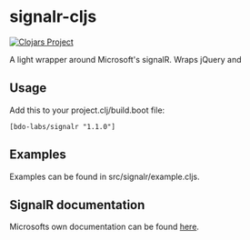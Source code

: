 # signalr-cljs
[![Clojars Project](https://clojars.org/bdo-labs/signalr/latest-version.svg)](https://clojars.org/bdo-labs/signalr)

A light wrapper around Microsoft's signalR. Wraps jQuery and 

## Usage
Add this to your project.clj/build.boot file:
```
[bdo-labs/signalr "1.1.0"]
```

## Examples


Examples can be found in src/signalr/example.cljs. 

## SignalR documentation
Microsofts own documentation can be found [here](https://docs.microsoft.com/en-us/aspnet/signalr/).
